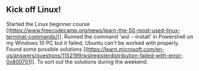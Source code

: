 
## Kick off Linux! 

Started the Linux beginner course [(https://www.freecodecamp.org/news/learn-the-50-most-used-linux-terminal-commands/)]. Runned the command 'wsl --install' in Powershell on my Windows 10 PC but it failed, Ubuntu can't be worked with properly. Found some possible solutions [(https://learn.microsoft.com/en-us/answers/questions/1152199/wslregisterdistribution-failed-with-error-0x800701)]. To sort out the solutions during the weekend. 
